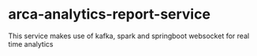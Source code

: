 # arca-analytics-report-service
This service makes use of kafka, spark and springboot websocket for real time analytics
